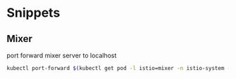 # Snippets


## Mixer

port forward mixer server to localhost

```bash
kubectl port-forward $(kubectl get pod -l istio=mixer -n istio-system -o jsonpath='{.items[0].metadata.name}')  -n istio-system 9091:9091
```
